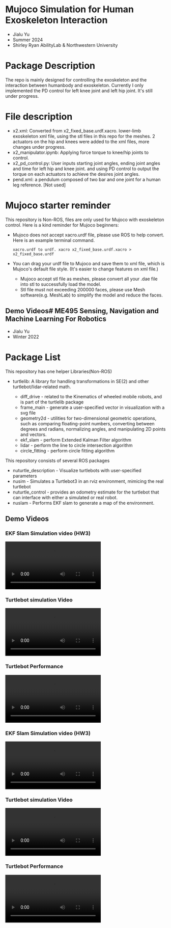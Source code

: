 # Mujoco Simulation for Human Exoskeleton Interaction
* Jialu Yu
* Summer 2024
* Shirley Ryan AbilityLab &  Northwestern University


# Package Description

The repo is mainly designed for controlling the exoskeleton and the interaction between humanbody and exoskeleton. Currently I only implemented the PD control for left knee joint and left hip joint. It's still under progress.

# File description
- x2.xml: Converted from x2_fixed_base.urdf.xacro. lower-limb exoskeleton xml file, using the stl files in this repo for the meshes. 2 actuators on the hip and knees were added to the xml files, more changes under progress.
- x2_manipulator.ipynb: Applying force torque to knee/hip joints to control.
- x2_pd_control.py: User inputs starting joint angles,  ending joint angles and time for left hip and knee joint. and using PD control to output the torque on each actuators to achieve the desires joint angles.
- pend.xml: a pendulum composed of two bar and one joint for a human leg reference. [Not used]


# Mujoco starter reminder
This repository is Non-ROS, files are only used for Mujoco with exoskeleton control. Here is a kind reminder for Mujoco beginners:
- Mujoco does not accept xacro.urdf file, please use ROS to help convert. Here is an example terminal command.

    `xacro.urdf to urdf. xacro x2_fixed_base.urdf.xacro > x2_fixed_base.urdf`
    
- You can drag your urdf file to Mujoco and save them to xml file, which is Mujoco's default file style. (It's easier to change features on xml file.)

    - Mujoco accept stl file as meshes, please convert all your .dae file into stl to successfully load the model.
    - Stl file must not exceeding 200000 faces, please use Mesh software(e.g. MeshLab) to simplify the model and reduce the faces.



## Demo Videos# ME495 Sensing, Navigation and Machine Learning For Robotics
* Jialu Yu
* Winter 2022
# Package List
This repository has one helper Libraries(Non-ROS)
- turtlelib:  A library for handling transformations in SE(2) and other turtlebot/lidar-related math.

    - diff_drive - related to the Kinematics of wheeled mobile robots, and is part of the turtlelib package
    - frame_main - generate a user-specified vector in visualization with a svg file
    - geometry2d - utilities for two-dimensional geometric operations, such as comparing floating-point numbers, converting between degrees and radians, normalizing angles, and manipulating 2D points and vectors.
    - ekf_slam - perform Extended Kalman Filter algorithm 
    - lidar - perform the line to circle intersection algorithm
    - circle_fitting - perform circle fitting algorithm

This repository consists of several ROS packages 
- nuturtle_description - Visualize turtlebots with user-specified parameters
- nusim - Simulates a Turtlebot3 in an rviz environment, mimicing  the real turtlebot
- nuturtle_control - provides an odometry estimate for the turtlebot that can interface with either a simulated or real robot.
- nuslam - Performs EKF slam to generate a map of the environment.




## Demo Videos
### EKF Slam Simulation video (HW3)
<video src="https://github.com/ME495-Navigation/slam-project-NuCapybara/assets/144244355/a1ad52a8-5b35-4b64-8e63-6002c8d7f1ff" controls title="EKF Simulation"></video>

### Turtlebot simulation Video
<video src="https://github.com/ME495-Navigation/slam-project-NuCapybara/assets/144244355/08c6739b-bc16-438b-948c-263814212cb3" controls title="Simulation"></video>

### Turtlebot Performance
<video src="https://github.com/ME495-Navigation/slam-project-NuCapybara/assets/144244355/7f7e29e0-7a01-46e1-9e1d-21a7796f2f04" controls title="Real scene"></video>

### EKF Slam Simulation video (HW3)
<video src="https://github.com/ME495-Navigation/slam-project-NuCapybara/assets/144244355/a1ad52a8-5b35-4b64-8e63-6002c8d7f1ff" controls title="EKF Simulation"></video>

### Turtlebot simulation Video
<video src="https://github.com/ME495-Navigation/slam-project-NuCapybara/assets/144244355/08c6739b-bc16-438b-948c-263814212cb3" controls title="Simulation"></video>

### Turtlebot Performance
<video src="https://github.com/ME495-Navigation/slam-project-NuCapybara/assets/144244355/7f7e29e0-7a01-46e1-9e1d-21a7796f2f04" controls title="Real scene"></video>
